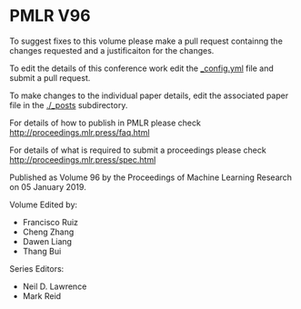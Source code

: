 # PMLR V96

To suggest fixes to this volume please make a pull request containng the changes requested and a justificaiton for the changes.

To edit the details of this conference work edit the [_config.yml](./_config.yml) file and submit a pull request.

To make changes to the individual paper details, edit the associated paper file in the [./_posts](./_posts) subdirectory.

For details of how to publish in PMLR please check http://proceedings.mlr.press/faq.html

For details of what is required to submit a proceedings please check http://proceedings.mlr.press/spec.html



Published as Volume 96 by the Proceedings of Machine Learning Research on 05 January 2019.

Volume Edited by:
  * Francisco Ruiz
  * Cheng Zhang
  * Dawen Liang
  * Thang Bui

Series Editors:
  * Neil D. Lawrence
  * Mark Reid
